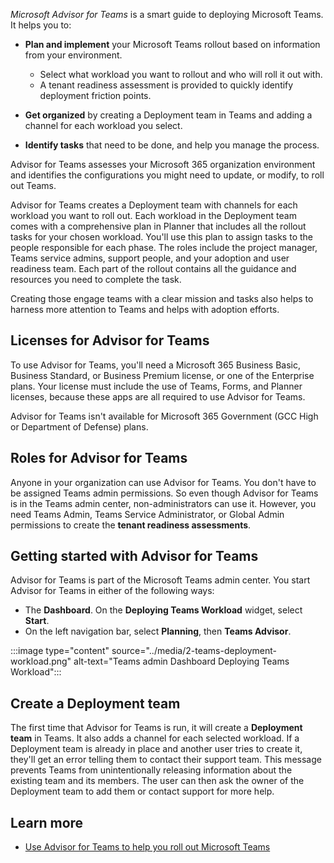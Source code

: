 *Microsoft Advisor for Teams* is a smart guide to deploying Microsoft Teams. It helps you to:

- **Plan and implement** your Microsoft Teams rollout based on information from your environment.
  - Select what workload you want to rollout and who will roll it out with.
  - A tenant readiness assessment is provided to quickly identify deployment friction points.

- **Get organized** by creating a Deployment team in Teams and adding a channel for each workload you select.

- **Identify tasks** that need to be done, and help you manage the process.

Advisor for Teams assesses your Microsoft 365 organization environment and identifies the configurations you might need to update, or modify, to roll out Teams.

Advisor for Teams creates a Deployment team with channels for each workload you want to roll out. Each workload in the Deployment team comes with a comprehensive plan in Planner that includes all the rollout tasks for your chosen workload. You'll use this plan to assign tasks to the people responsible for each phase. The roles include the project manager, Teams service admins, support people, and your adoption and user readiness team. Each part of the rollout contains all the guidance and resources you need to complete the task.

Creating those engage teams with a clear mission and tasks also helps to harness more attention to Teams and helps with adoption efforts.

## Licenses for Advisor for Teams
To use Advisor for Teams, you'll need a Microsoft 365 Business Basic, Business Standard, or Business Premium license, or one of the Enterprise plans. Your license must include the use of Teams, Forms, and Planner licenses, because these apps are all required to use Advisor for Teams.

Advisor for Teams isn't available for Microsoft 365 Government (GCC High or Department of Defense) plans.

## Roles for Advisor for Teams
Anyone in your organization can use Advisor for Teams. You don't have to be assigned Teams admin permissions. So even though Advisor for Teams is in the Teams admin center, non-administrators can use it.
However, you need Teams Admin, Teams Service Administrator, or Global Admin permissions to create the **tenant readiness assessments**.

## Getting started with Advisor for Teams
Advisor for Teams is part of the Microsoft Teams admin center. You start Advisor for Teams in either of the following ways:
- The **Dashboard**. On the **Deploying Teams Workload** widget, select **Start**.
- On the left navigation bar, select **Planning**, then **Teams Advisor**.

:::image type="content" source="../media/2-teams-deployment-workload.png" alt-text="Teams admin Dashboard Deploying Teams Workload":::

## Create a Deployment team
The first time that Advisor for Teams is run, it will create a **Deployment team** in Teams. It also adds a channel for each selected workload. If a Deployment team is already in place and another user tries to create it, they'll get an error telling them to contact their support team. This message prevents Teams from unintentionally releasing information about the existing team and its members. The user can then ask the owner of the Deployment team to add them or contact support for more help.

## Learn more

- [Use Advisor for Teams to help you roll out Microsoft Teams]( /microsoftteams/use-advisor-teams-roll-out)
